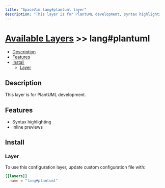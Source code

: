 ```yaml
---
title: "SpaceVim lang#plantuml layer"
description: "This layer is for PlantUML development, syntax highlighting for PlantUML file."
---
```


# [Available Layers](../../) >> lang#plantuml

<!-- vim-markdown-toc GFM -->

- [Description](#description)
- [Features](#features)
- [Install](#install)
  - [Layer](#layer)

<!-- vim-markdown-toc -->

## Description

This layer is for PlantUML development.

## Features

- Syntax highlighting
- Inline previews

## Install

### Layer

To use this configuration layer, update custom configuration file with:

```toml
[[layers]]
  name = "lang#plantuml"
```
